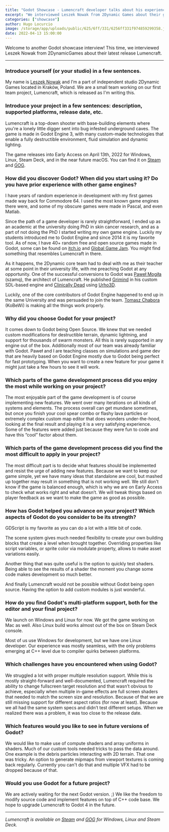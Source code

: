 ```yaml
---
title: "Godot Showcase - Lumencraft developer talks about his experience"
excerpt: "We interviewed Leszek Nowak from 2Dynamic Games about their game Lumencraft, which is made with Godot."
categories: ["showcase"]
author: Hugo Locurcio
image: /storage/app/uploads/public/625/6ff/331/6256ff331f974859299358.jpg
date: 2022-04-13 15:00:00
---
```


Welcome to another Godot showcase interview! This time, we interviewed Leszek Nowak from 2DynamicGames about their latest release Lumencraft.

___

### Introduce yourself (or your studio) in a few sentences.

My name is [Leszek Nowak](https://twitter.com/JohnMeadow3) and I’m a part of independent studio 2Dynamic Games located in Kraków, Poland. We are a small team working on our first team project, Lumencraft, which is released as I'm writing this.

### Introduce your project in a few sentences: description, supported platforms, release date, etc.

Lumencraft is a top-down shooter with base-building elements where you're a lonely little digger sent into bug infested underground caves.
The game is made in Godot Engine 3, with many custom-made technologies that enable a fully destructible environment, fluid simulation and dynamic lighting.

The game releases into Early Access on April 13th, 2022 for Windows, Linux, Steam Deck, and in the near future macOS.
You can find it on [Steam](https://store.steampowered.com/app/1713810/Lumencraft/) and [GOG](https://www.gog.com/en/game/lumencraft).

### How did you discover Godot? When did you start using it? Do you have prior experience with other game engines?

I have years of random experience in development with my first games made way back for Commodore 64. I used the most known game engines there were, and some of my obscure games were made in Pascal, and even Matlab.

Since the path of a game developer is rarely straightforward, I ended up as an academic at the university doing PhD in skin cancer research, and as a part of not doing the PhD I started writing my own game engine. Luckily my students introduced me to Godot Engine and since 2014 it is my favorite tool. As of now, I have 40+ random free and open source games made in Godot, some can be found on [itch.io](https://johnmeadow.itch.io/) and [Global Game Jam](https://globalgamejam.org/users/john-meadow). You might find something that resembles Lumencraft in there.

As it happens, the 2Dynamic core team had to deal with me as their teacher at some point in their university life, with me preaching Godot at any opportunity.
One of the successful conversions to Godot was [Paweł Mogiła](https://twitter.com/PawelMogila) (szamq), the architect of Lumencraft. He published [Grimind](https://store.steampowered.com/app/265380/Grimind/) in his custom SDL-based engine and [Clinically Dead](https://store.steampowered.com/app/927840/Clinically_Dead/) using [Urho3D](https://urho3d.io/).

Luckily, one of the core contributors of Godot Engine happened to end up in the same University and was persuaded to join the team. [Tomasz Chabora](https://twitter.com/KoBeWi_) (KoBeWi) is making all the things work properly.

### Why did you choose Godot for your project?

It comes down to Godot being Open Source. We knew that we needed custom modifications for destructible terrain, dynamic lightning, and support for thousands of swarm monsters. All this is rarely supported in any engine out of the box. Additionally most of our team was already familiar with Godot.
Paweł and I are teaching classes on simulations and game dev that are heavily based on Godot Engine mostly due to Godot being perfect for fast prototyping.
When you want to create a new feature for your game it might just take a few hours to see it will work.

### Which parts of the game development process did you enjoy the most while working on your project?

The most enjoyable part of the game development is of course implementing new features. We went over many iterations on all kinds of systems and elements. The process overall can get mundane sometimes, but once you finish your cool spear combo or flashy lava particles or extremely complex custom map editor that does wonders under-the-hood, looking at the final result and playing it is a very satisfying experience. Some of the features were added just because they were fun to code and have this “cool” factor about them.

### Which parts of the game development process did you find the most difficult to apply in your project?

The most difficult part is to decide what features should be implemented and resist the urge of adding new features. Because we want to keep our game simple, yet we have many ideas that standalone are cool, but mashed up together may result in something that is not working well. We still don't know if the game is balanced enough, which is why we are on Early Access to check what works right and what doesn’t. We will tweak things based on player feedback as we want to make the game as good as possible.

### How has Godot helped you advance on your project? Which aspects of Godot do you consider to be its strength?

GDScript is my favorite as you can do a lot with a little bit of code.

The scene system gives much needed flexibility to create your own building blocks that create a level when brought together. Overriding properties like script variables, or sprite color via modulate property, allows to make asset variations easily.

Another thing that was quite useful is the option to quickly test shaders. Being able to see the results of a shader the moment you change some code makes development so much better.

And finally Lumencraft would not be possible without Godot being open source. Having the option to add custom modules is just wonderful.

### How do you find Godot's multi-platform support, both for the editor and your final project?

We launch on Windows and Linux for now. We got the game working on Mac as well. Also Linux build works almost out of the box on Steam Deck console.

Most of us use Windows for development, but we have one Linux developer. Our experience was mostly seamless, with the only problems emerging at C++ level due to compiler quirks between platforms.

### Which challenges have you encountered when using Godot?

We struggled a lot with proper multiple resolution support. While this is mostly straight-forward and well-documented, Lumencraft required the ability to change fullscreen target resolution and that wasn’t obvious to achieve, especially when multiple in-game effects are full screen shaders that needed to match the screen size and resolution. Because of that we are still missing support for different aspect ratios (for now at least). Because we all had the same system specs and didn’t test different setups. When we realized there was a problem, it was too close to the release date.

### Which features would you like to see in future versions of Godot?

We would like to make use of compute shaders and array uniforms in shaders. Much of our custom tools needed tricks to pass the data around. One example is the debris particles interacting with 2D terrain. That one was tricky.
An option to generate mipmaps from viewport textures is coming back regularly. Currently you can't do that and multiple VFX had to be dropped because of that.

### Would you use Godot for a future project?

We are actively waiting for the next Godot version. ;)
We like the freedom to modify source code and implement features on top of C++ code base. We hope to upgrade Lumencraft to Godot 4 in the future.

___

*Lumencraft is available on [Steam](https://store.steampowered.com/app/1713810/Lumencraft/) and [GOG](https://www.gog.com/en/game/lumencraft) for Windows, Linux and Steam Deck.*
